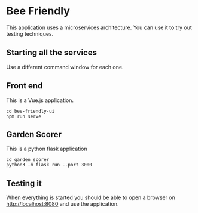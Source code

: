 Bee Friendly
=============

This application uses a microservices architecture. You can use it to try out testing techniques.

Starting all the services
-------------------------

Use a different command window for each one.

## Front end

This is a Vue.js application.

	cd bee-friendly-ui
	npm run serve

## Garden Scorer

This is a python flask application

	cd garden_scorer
	python3 -m flask run --port 3000


## Testing it

When everything is started you should be able to open a browser on [http://localhost:8080](http://localhost:8080) and use the application.
